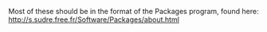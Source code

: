 Most of these should be in the format of the Packages program, found here: http://s.sudre.free.fr/Software/Packages/about.html
